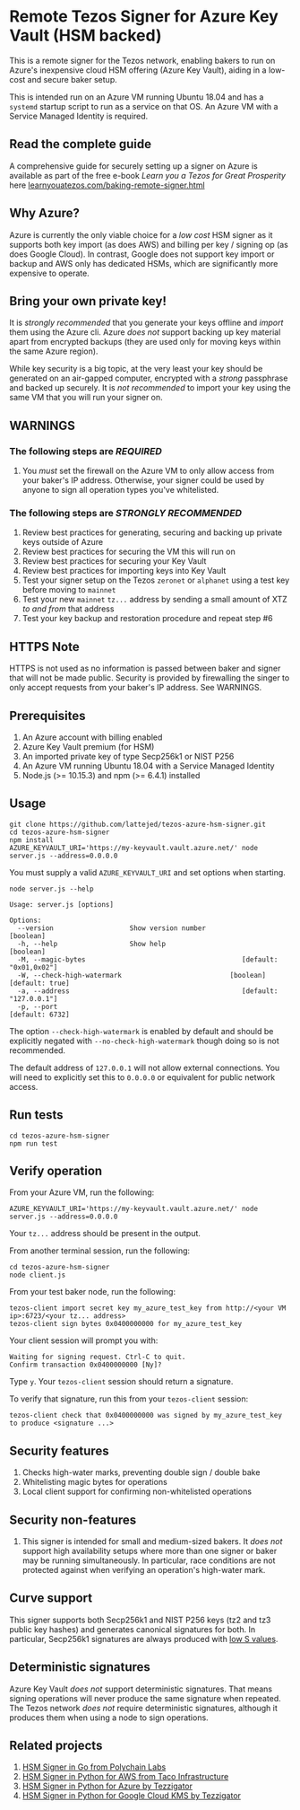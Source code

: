 # Remote Tezos Signer for Azure Key Vault (HSM backed)

This is a remote signer for the Tezos network, enabling bakers to run on Azure's inexpensive cloud HSM offering (Azure Key Vault), aiding in a low-cost and secure baker setup.

This is intended run on an Azure VM running Ubuntu 18.04 and has a `systemd` startup script to run as a service on that OS. An Azure VM with a Service Managed Identity is required.

## Read the complete guide

A comprehensive guide for securely setting up a signer on Azure is available as part of the free e-book *Learn you a Tezos for Great Prosperity* here [learnyouatezos.com/baking-remote-signer.html](http://learnyouatezos.com/baking-remote-signer.html)

## Why Azure?

Azure is currently the only viable choice for a *low cost* HSM signer as it supports both key import (as does AWS) and billing per key / signing op (as does Google Cloud). In contrast, Google does not support key import or backup and AWS only has dedicated HSMs, which are significantly more expensive to operate.

## Bring your own private key!

It is *strongly recommended* that you generate your keys offline and *import* them using the Azure cli. Azure *does not* support backing up key material apart from encrypted backups (they are used only for moving keys within the same Azure region).

While key security is a big topic, at the very least your key should be generated on an air-gapped computer, encrypted with a *strong* passphrase and backed up securely. It is *not recommended* to import your key using the same VM that you will run your signer on.

## WARNINGS

### The following steps are *REQUIRED*

1. You *must* set the firewall on the Azure VM to only allow access from your baker's IP address. Otherwise, your signer could be used by anyone to sign all operation types you've whitelisted.

### The following steps are *STRONGLY RECOMMENDED*

1. Review best practices for generating, securing and backing up private keys outside of Azure
2. Review best practices for securing the VM this will run on
3. Review best practices for securing your Key Vault
4. Review best practices for importing keys into Key Vault
5. Test your signer setup on the Tezos `zeronet` or `alphanet` using a test key before moving to `mainnet`
6. Test your new `mainnet` `tz...` address by sending a small amount of XTZ *to and from* that address
7. Test your key backup and restoration procedure and repeat step \#6

## HTTPS Note

HTTPS is not used as no information is passed between baker and signer that will not be made public. Security is provided by firewalling the singer to only accept requests from your baker's IP address. See WARNINGS.

## Prerequisites

1. An Azure account with billing enabled
2. Azure Key Vault premium (for HSM)
3. An imported private key of type Secp256k1 or NIST P256
4. An Azure VM running Ubuntu 18.04 with a Service Managed Identity
5. Node.js (>= 10.15.3) and npm (>= 6.4.1) installed

## Usage

```
git clone https://github.com/lattejed/tezos-azure-hsm-signer.git
cd tezos-azure-hsm-signer
npm install
AZURE_KEYVAULT_URI='https://my-keyvault.vault.azure.net/' node server.js --address=0.0.0.0
```

You must supply a valid `AZURE_KEYVAULT_URI` and set options when starting.

```plaintext
node server.js --help
```

```plaintext
Usage: server.js [options]

Options:
  --version                   Show version number                      [boolean]
  -h, --help                  Show help                                [boolean]
  -M, --magic-bytes                                       [default: "0x01,0x02"]
  -W, --check-high-watermark                           [boolean] [default: true]
  -a, --address                                           [default: "127.0.0.1"]
  -p, --port                                                     [default: 6732]
```

The option `--check-high-watermark` is enabled by default and should be explicitly negated with `--no-check-high-watermark` though doing so is not recommended.

The default address of `127.0.0.1` will not allow external connections. You will need to explicitly set this to `0.0.0.0` or equivalent for public network access.

## Run tests

```plaintext
cd tezos-azure-hsm-signer
npm run test
```

## Verify operation

From your Azure VM, run the following:

```plaintext
AZURE_KEYVAULT_URI='https://my-keyvault.vault.azure.net/' node server.js --address=0.0.0.0
```

Your `tz...` address should be present in the output.

From another terminal session, run the following:

```plaintext
cd tezos-azure-hsm-signer
node client.js
```

From your test baker node, run the following:

```plaintext
tezos-client import secret key my_azure_test_key from http://<your VM ip>:6723/<your tz... address>
tezos-client sign bytes 0x0400000000 for my_azure_test_key
```

Your client session will prompt you with:

```plaintext
Waiting for signing request. Ctrl-C to quit.
Confirm transaction 0x0400000000 [Ny]?
```

Type `y`. Your `tezos-client` session should return a signature.

To verify that signature, run this from your `tezos-client` session:

```plaintext
tezos-client check that 0x0400000000 was signed by my_azure_test_key to produce <signature ...>
```

## Security features

1. Checks high-water marks, preventing double sign / double bake
2. Whitelisting magic bytes for operations
3. Local client support for confirming non-whitelisted operations

## Security non-features

1. This signer is intended for small and medium-sized bakers. It *does not* support high availability setups where more than one signer or baker may be running simultaneously. In particular, race conditions are not protected against when verifying an operation's high-water mark.

## Curve support

This signer supports both Secp256k1 and NIST P256 keys (tz2 and tz3 public key hashes) and generates canonical signatures for both. In particular, Secp256k1 signatures are always produced with [low S values](https://github.com/bitcoin/bips/blob/master/bip-0062.mediawiki#Low_S_values_in_signatures).

## Deterministic signatures

Azure Key Vault *does not* support deterministic signatures. That means signing operations will never produce the same signature when repeated. The Tezos network *does not* require deterministic signatures, although it produces them when using a node to sign operations.

## Related projects

1. [HSM Signer in Go from Polychain Labs](https://gitlab.com/polychainlabs/tezos-hsm-signer)
2. [HSM Signer in Python for AWS from Taco Infrastructure](https://github.com/tacoinfra/remote-signer)
3. [HSM Signer in Python for Azure by Tezzigator](https://github.com/tezzigator/azure-tezos-signer)
4. [HSM Signer in Python for Google Cloud KMS by Tezzigator](https://github.com/tezzigator/remote-signer)
